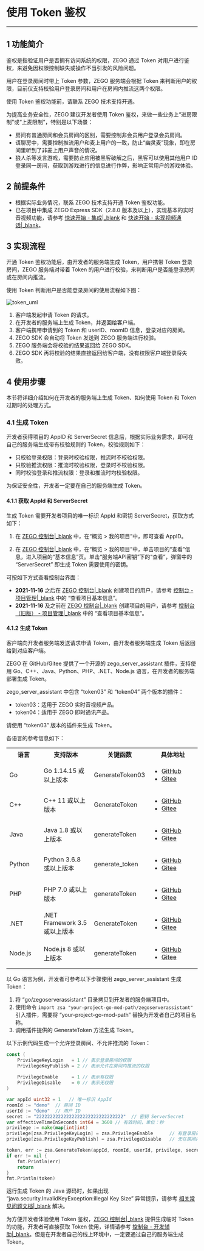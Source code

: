 # 使用 Token 鉴权

---

## 1 功能简介

鉴权是指验证用户是否拥有访问系统的权限，ZEGO 通过 Token 对用户进行鉴权，来避免因权限控制缺失或操作不当引发的风险问题。

用户在登录房间时带上 Token 参数，ZEGO 服务端会根据 Token 来判断用户的权限，目前仅支持校验用户登录房间和用户在房间内推流这两个权限。

<div class="mk-warning">

使用 Token 鉴权功能前，请联系 ZEGO 技术支持开通。

</div>

为提高业务安全性，ZEGO 建议开发者使用 Token 鉴权，来做一些业务上“进房限制”或“上麦限制”，特别是以下场景：

- 房间有普通房间和会员房间的区别，需要控制非会员用户登录会员房间。
- 语聊房中，需要控制推流用户和麦上用户的一致，防止“幽灵麦”现象，即在房间里听到了非麦上用户声音的情况。
- 狼人杀等发言游戏，需要防止应用被黑客破解之后，黑客可以使用其他用户 ID 登录同一房间，获取到游戏进行的信息进行作弊，影响正常用户的游戏体验。

## 2 前提条件

- 根据实际业务情况，联系 ZEGO 技术支持开通 Token 鉴权功能。
- 已在项目中集成 ZEGO Express SDK（2.8.0 版本及以上），实现基本的实时音视频功能，请参考 [快速开始 - 集成\|_blank](!ExpressVideoSDK-Integration/SDK_Integration) 和 [快速开始 - 实现视频通话\|_blank](!ExpressVideoSDK-Integration/Solution_Implementation)。


## 3 实现流程

开通 Token 鉴权功能后，由开发者的服务端生成 Token，用户携带 Token 登录房间，ZEGO 服务端对带着 Token 的用户进行校验，来判断用户是否能登录房间或在房间内推流。

使用 Token 判断用户是否能登录房间的使用流程如下图：

![token_uml](/Pics/QuickStart/token_uml.png)

1. 客户端发起申请 Token 的请求。
2. 在开发者的服务端上生成 Token，并返回给客户端。
3. 客户端携带申请到的 Token 和 userID、roomID 信息，登录对应的房间。
4. ZEGO SDK 会自动将 Token 发送到 ZEGO 服务端进行校验。
5. ZEGO 服务端会将校验的结果返回给 ZEGO SDK。
6. ZEGO SDK 再将校验的结果直接返回给客户端，没有权限客户端登录将失败。


## 4 使用步骤

本节将详细介绍如何在开发者的服务端上生成 Token、如何使用 Token 和 Token 过期时的处理方式。

### 4.1 生成 Token

开发者获得项目的 AppID 和 ServerSecret 信息后，根据实际业务需求，即可在自己的服务端生成带有校验规则的 Token，校验规则如下：

- 只校验登录权限：登录时校验权限，推流时不校验权限。
- 只校验推流权限：推流时校验权限，登录时不校验权限。
- 同时校验登录和推流权限：登录和推流时均校验权限。


<div class="mk-warning">

为保证安全性，开发者一定要在自己的服务端生成 Token。

</div>


#### 4.1.1 获取 AppId 和 ServerSecret

生成 Token 需要开发者项目的唯一标识 AppId 和密钥 ServerSecret，获取方式如下：

1. 在 [ZEGO 控制台\|_blank](https://console.zego.im/) 中，在“概览 > 我的项目”中，即可查看 AppID。


2. 在 [ZEGO 控制台\|_blank](https://console.zego.im/) 中，在“概览 > 我的项目”中，单击项目的“查看”信息，进入项目的“基本信息”页。单击“服务端API密钥”下的“查看”，弹窗中的 “ServerSecret” 即生成 Token 需要使用的密钥。


<div class = 'mk-hint'>

可按如下方式查看控制台界面：
- **2021-11-16** 之后在 [ZEGO 控制台\|_blank](https://console.zego.im) 创建项目的用户，请参考 [控制台 - 项目管理\|_blank](12107#3)  中的 “查看项目基本信息”。
- **2021-11-16** 及之前在 [ZEGO 控制台\|_blank](https://console.zego.im) 创建项目的用户，请参考  [控制台（旧版） - 项目管理\|_blank](1265#3)  中的 “查看项目基本信息”。
</div>



#### 4.1.2 生成 Token

客户端向开发者服务端发送请求申请 Token，由开发者服务端生成 Token 后返回给到对应客户端。

ZEGO 在 GitHub/Gitee 提供了一个开源的 zego_server_assistant 插件，支持使用 Go、C++、Java、Python、PHP、.NET、Node.js 语言，在开发者的服务端部署生成 Token。


<div class = 'mk-warning'>

zego_server_assistant 中包含 “token03” 和 “token04” 两个版本的插件：

- token03：适用于 ZEGO 实时音视频产品。
- token04：适用于 ZEGO 即时通讯产品。

请使用 “token03” 版本的插件来生成 Token。

</div>

各语言的参考信息如下：

<table>
  <colgroup>
    <col width="20%">
    <col width="30%">
    <col width="20%">
    <col width="30%">
  </colgroup>
  <tbody><tr>
    <th>语言</th>
    <th>支持版本</th>
    <th>关键函数</th>
    <th>具体地址</th>
  </tr>
  <tr>
    <td>Go</td>
    <td>Go 1.14.15 或以上版本</td>
    <td>GenerateToken03</td>
    <td><ul><li><a target="_blank" href="https://github.com/zegoim/zego_server_assistant/blob/release/github/token/go/src/token03">GitHub</a></li><li><a target="_blank" href="https://gitee.com/zegodev_admin/zego_server_assistant/blob/release/github/token/go/src/token03">Gitee</a></li></ul></td>
  </tr>
  <tr>
    <td>C++</td>
    <td>C++ 11 或以上版本</td>
    <td>GenerateToken</td>
    <td><ul><li><a target="_blank" href="https://github.com/zegoim/zego_server_assistant/blob/release/github/token/c%2B%2B/token03">GitHub</a></li><li><a target="_blank" href="https://gitee.com/zegodev_admin/zego_server_assistant/tree/release/github/token/c++/token03">Gitee</a></li></ul></td>
  </tr>
  <tr>
    <td>Java</td>
    <td>Java 1.8 或以上版本</td>
    <td>generateToken</td>
    <td><ul><li><a target="_blank" href="https://github.com/zegoim/zego_server_assistant/tree/release/github/token/java/token03">GitHub</a></li><li><a target="_blank" href="https://gitee.com/zegodev_admin/zego_server_assistant/tree/release/github/token/java/token03">Gitee</a></li></ul></td>
  </tr>
  <tr>
    <td>Python</td>
    <td>Python 3.6.8 或以上版本</td>
    <td>generate_token</td>
    <td><ul><li><a target="_blank" href="https://github.com/zegoim/zego_server_assistant/tree/release/github/token/python/token03">GitHub</a></li><li><a target="_blank" href="https://gitee.com/zegodev_admin/zego_server_assistant/tree/release/github/token/python/token03">Gitee</a></li></ul></td>
  </tr>
  <tr>
    <td>PHP</td>
    <td>PHP 7.0 或以上版本</td>
    <td>generateToken</td>
    <td><ul><li><a target="_blank" href="https://github.com/zegoim/zego_server_assistant/tree/release/github/token/php/token03">GitHub</a></li><li><a target="_blank" href="https://gitee.com/zegodev_admin/zego_server_assistant/tree/release/github/token/php/token03">Gitee</a></li></ul></td>
  </tr>
  <tr>
    <td>.NET</td>
    <td>.NET Framework 3.5 或以上版本</td>
    <td>GenerateToken</td>
    <td><ul><li><a target="_blank" href="https://github.com/zegoim/zego_server_assistant/tree/release/github/token/.net/token03">GitHub</a></li><li><a target="_blank" href="https://gitee.com/zegodev_admin/zego_server_assistant/tree/release/github/token/.net/token03">Gitee</a></li></ul></td>
  </tr>
  <tr>
    <td>Node.js</td>
    <td>Node.js 8 或以上版本</td>
    <td>generateToken</td>
    <td><ul><li><a target="_blank" href="https://github.com/zegoim/zego_server_assistant/tree/release/github/token/nodejs/token03">GitHub</a></li><li><a target="_blank" href="https://gitee.com/zegodev_admin/zego_server_assistant/tree/release/github/token/nodejs/token03">Gitee</a></li></ul></td>
  </tr>
</tbody></table>


以 Go 语言为例，开发者可参考以下步骤使用 zego_server_assistant 生成 Token：

1. 将 “go/zegoserverassistant” 目录拷贝到开发者的服务端项目中。
2. 使用命令 `import zsa "your-project-go-mod-path/zegoserverassistant"` 引入插件，需要将 “your-project-go-mod-path” 替换为开发者自己的项目名称。
3. 调用插件提供的 GenerateToken 方法生成 Token。


以下示例代码生成一个允许登录房间、不允许推流的 Token：

```go
const (
	PrivilegeKeyLogin   = 1 // 表示登录房间的权限
	PrivilegeKeyPublish = 2 // 表示允许在房间内推流的权限
  
	PrivilegeEnable     = 1 // 表示有权限
	PrivilegeDisable    = 0 // 表示无权限
)

var appId uint32 = 1   // 唯一标识 AppId
roomId := "demo"  // 房间 ID
userId := "demo"  // 用户 ID
secret := "22222222222222222222222222222222"  // 密钥 ServerSecret
var effectiveTimeInSeconds int64 = 3600 // 有效时间，单位：秒
privilege := make(map[int]int)
privilege[zsa.PrivilegeKeyLogin] = zsa.PrivilegeEnable      // 有登录房间权限
privilege[zsa.PrivilegeKeyPublish] = zsa.PrivilegeDisable   // 无在房间内推流权限

token, err := zsa.GenerateToken(appId, roomId, userId, privilege, secret, effectiveTimeInSeconds)
if err != nil {
    fmt.Println(err)
    return
}
fmt.Println(token)
```



<div class="mk-warning">


运行生成 Token 的 Java 源码时，如果出现 “java.security.InvalidKeyException:illegal Key Size” 异常提示，请参考 [相关常见问题文档\|_blank](/faq/java_illegal_key_size_solution?product=ExpressVideo&platform=all) 解决。
</div>



为方便开发者体验使用 Token 鉴权，[ZEGO 控制台\|_blank](https://console.zego.im/) 提供生成临时 Token 的功能，开发者可直接获取 Token 使用，详情请参考 [控制台 - 开发辅助\|_blank](#16309)。但是在开发者自己的线上环境中，一定要通过自己的服务端生成 Token。














